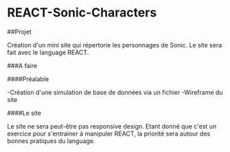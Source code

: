 # REACT-Sonic-Characters

##Projet

Création d'un mini site qui répertorie les personnages de Sonic.
Le site sera fait avec le language REACT. 

###A faire

####Préalable

-Création d'une simulation de base de données via un fichier
-Wireframe du site

####Le site

Le site ne sera peut-être pas responsive design. Etant donné que c'est un exercice pour s'entrainer à manipuler REACT, la priorité sera autour des bonnes pratiques du language.




